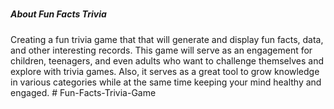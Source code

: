 # <h5> About Fun Facts Trivia 
Creating a fun trivia game that that will generate and display fun facts, data, and other interesting records.  This game will serve as an engagement for children, teenagers, and even adults who want to challenge themselves and explore with trivia games.  Also, it serves as a great tool to grow knowledge in various categories while at the same time keeping your mind healthy and engaged.  # Fun-Facts-Trivia-Game
